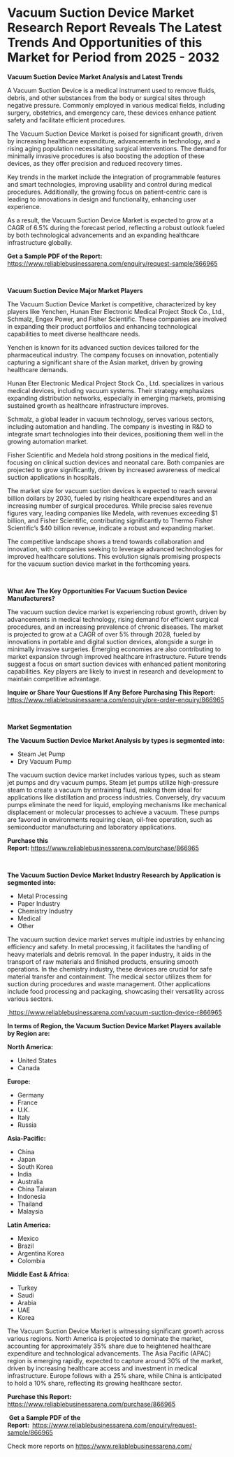 <p><h1>Vacuum Suction Device Market Research Report Reveals The Latest Trends And Opportunities of this Market for Period from 2025 - 2032</h1></p><p><strong>Vacuum Suction Device Market Analysis and Latest Trends</strong></p>
<p><p>A Vacuum Suction Device is a medical instrument used to remove fluids, debris, and other substances from the body or surgical sites through negative pressure. Commonly employed in various medical fields, including surgery, obstetrics, and emergency care, these devices enhance patient safety and facilitate efficient procedures. </p><p>The Vacuum Suction Device Market is poised for significant growth, driven by increasing healthcare expenditure, advancements in technology, and a rising aging population necessitating surgical interventions. The demand for minimally invasive procedures is also boosting the adoption of these devices, as they offer precision and reduced recovery times. </p><p>Key trends in the market include the integration of programmable features and smart technologies, improving usability and control during medical procedures. Additionally, the growing focus on patient-centric care is leading to innovations in design and functionality, enhancing user experience. </p><p>As a result, the Vacuum Suction Device Market is expected to grow at a CAGR of 6.5% during the forecast period, reflecting a robust outlook fueled by both technological advancements and an expanding healthcare infrastructure globally.</p></p>
<p><strong>Get a Sample PDF of the Report:&nbsp;</strong> <a href="https://www.reliablebusinessarena.com/enquiry/request-sample/866965?utm_campaign=2175&utm_medium=2&utm_source=Github&utm_content=ia&utm_term=10042025&utm_id=vacuum-suction-device">https://www.reliablebusinessarena.com/enquiry/request-sample/866965</a></p>
<p>&nbsp;</p>
<p><strong>Vacuum Suction Device Major Market Players</strong></p>
<p><p>The Vacuum Suction Device Market is competitive, characterized by key players like Yenchen, Hunan Eter Electronic Medical Project Stock Co., Ltd., Schmalz, Engex Power, and Fisher Scientific. These companies are involved in expanding their product portfolios and enhancing technological capabilities to meet diverse healthcare needs.</p><p>Yenchen is known for its advanced suction devices tailored for the pharmaceutical industry. The company focuses on innovation, potentially capturing a significant share of the Asian market, driven by growing healthcare demands.</p><p>Hunan Eter Electronic Medical Project Stock Co., Ltd. specializes in various medical devices, including vacuum systems. Their strategy emphasizes expanding distribution networks, especially in emerging markets, promising sustained growth as healthcare infrastructure improves.</p><p>Schmalz, a global leader in vacuum technology, serves various sectors, including automation and handling. The company is investing in R&D to integrate smart technologies into their devices, positioning them well in the growing automation market.</p><p>Fisher Scientific and Medela hold strong positions in the medical field, focusing on clinical suction devices and neonatal care. Both companies are projected to grow significantly, driven by increased awareness of medical suction applications in hospitals.</p><p>The market size for vacuum suction devices is expected to reach several billion dollars by 2030, fueled by rising healthcare expenditures and an increasing number of surgical procedures. While precise sales revenue figures vary, leading companies like Medela, with revenues exceeding $1 billion, and Fisher Scientific, contributing significantly to Thermo Fisher Scientific’s $40 billion revenue, indicate a robust and expanding market.</p><p>The competitive landscape shows a trend towards collaboration and innovation, with companies seeking to leverage advanced technologies for improved healthcare solutions. This evolution signals promising prospects for the vacuum suction device market in the forthcoming years.</p></p>
<p>&nbsp;</p>
<p><strong>What Are The Key Opportunities For Vacuum Suction Device Manufacturers?</strong></p>
<p><p>The vacuum suction device market is experiencing robust growth, driven by advancements in medical technology, rising demand for efficient surgical procedures, and an increasing prevalence of chronic diseases. The market is projected to grow at a CAGR of over 5% through 2028, fueled by innovations in portable and digital suction devices, alongside a surge in minimally invasive surgeries. Emerging economies are also contributing to market expansion through improved healthcare infrastructure. Future trends suggest a focus on smart suction devices with enhanced patient monitoring capabilities. Key players are likely to invest in research and development to maintain competitive advantage.</p></p>
<p><strong>Inquire or Share Your Questions If Any Before Purchasing This Report:</strong> <a href="https://www.reliablebusinessarena.com/enquiry/pre-order-enquiry/866965?utm_campaign=2175&utm_medium=2&utm_source=Github&utm_content=ia&utm_term=10042025&utm_id=vacuum-suction-device">https://www.reliablebusinessarena.com/enquiry/pre-order-enquiry/866965</a></p>
<p>&nbsp;</p>
<p><strong>Market Segmentation</strong></p>
<p><strong>The Vacuum Suction Device Market Analysis by types is segmented into:</strong></p>
<p><ul><li>Steam Jet Pump</li><li>Dry Vacuum Pump</li></ul></p>
<p><p>The vacuum suction device market includes various types, such as steam jet pumps and dry vacuum pumps. Steam jet pumps utilize high-pressure steam to create a vacuum by entraining fluid, making them ideal for applications like distillation and process industries. Conversely, dry vacuum pumps eliminate the need for liquid, employing mechanisms like mechanical displacement or molecular processes to achieve a vacuum. These pumps are favored in environments requiring clean, oil-free operation, such as semiconductor manufacturing and laboratory applications.</p></p>
<p><strong>Purchase this Report:&nbsp;</strong><a href="https://www.reliablebusinessarena.com/purchase/866965?utm_campaign=2175&utm_medium=2&utm_source=Github&utm_content=ia&utm_term=10042025&utm_id=vacuum-suction-device">https://www.reliablebusinessarena.com/purchase/866965</a></p>
<p>&nbsp;</p>
<p><strong>The Vacuum Suction Device Market Industry Research by Application is segmented into:</strong></p>
<p><ul><li>Metal Processing</li><li>Paper Industry</li><li>Chemistry Industry</li><li>Medical</li><li>Other</li></ul></p>
<p><p>The vacuum suction device market serves multiple industries by enhancing efficiency and safety. In metal processing, it facilitates the handling of heavy materials and debris removal. In the paper industry, it aids in the transport of raw materials and finished products, ensuring smooth operations. In the chemistry industry, these devices are crucial for safe material transfer and containment. The medical sector utilizes them for suction during procedures and waste management. Other applications include food processing and packaging, showcasing their versatility across various sectors.</p></p>
<p><a href="https://www.reliablebusinessarena.com/vacuum-suction-device-r866965?utm_campaign=2175&utm_medium=2&utm_source=Github&utm_content=ia&utm_term=10042025&utm_id=vacuum-suction-device">&nbsp;https://www.reliablebusinessarena.com/vacuum-suction-device-r866965</a></p>
<p><strong>In terms of Region, the Vacuum Suction Device Market Players available by Region are:</strong></p>
<p>
    <p> <strong> North America: </strong>
        <ul>
            <li>United States</li>
            <li>Canada</li>
        </ul>
        </p> 
    <p> <strong> Europe: </strong>
        <ul>
            <li>Germany</li>
            <li>France</li>
            <li>U.K.</li>
            <li>Italy</li>
            <li>Russia</li>
        </ul>
        </p> 
    <p> <strong> Asia-Pacific: </strong>
        <ul>
            <li>China</li>
            <li>Japan</li>
            <li>South Korea</li>
            <li>India</li>
            <li>Australia</li>
            <li>China Taiwan</li>
            <li>Indonesia</li>
            <li>Thailand</li>
            <li>Malaysia</li>
        </ul>
        </p> 
    <p> <strong> Latin America: </strong>
        <ul>
            <li>Mexico</li>
            <li>Brazil</li>
            <li>Argentina Korea</li>
            <li>Colombia</li>
        </ul>
        </p> 
    <p> <strong> Middle East & Africa: </strong>
        <ul>
            <li>Turkey</li>
            <li>Saudi</li>
            <li>Arabia</li>
            <li>UAE</li>
            <li>Korea</li>
        </ul>
    </p>
    </p>
<p><p>The Vacuum Suction Device Market is witnessing significant growth across various regions. North America is projected to dominate the market, accounting for approximately 35% share due to heightened healthcare expenditure and technological advancements. The Asia Pacific (APAC) region is emerging rapidly, expected to capture around 30% of the market, driven by increasing healthcare access and investment in medical infrastructure. Europe follows with a 25% share, while China is anticipated to hold a 10% share, reflecting its growing healthcare sector.</p></p>
<p><strong>Purchase this Report: </strong><a href="https://www.reliablebusinessarena.com/purchase/866965?utm_campaign=2175&utm_medium=2&utm_source=Github&utm_content=ia&utm_term=10042025&utm_id=vacuum-suction-device">https://www.reliablebusinessarena.com/purchase/866965</a></p>
<p>&nbsp;<strong>Get a Sample PDF of the Report:&nbsp;&nbsp;</strong><a href="https://www.reliablebusinessarena.com/enquiry/request-sample/866965?utm_campaign=2175&utm_medium=2&utm_source=Github&utm_content=ia&utm_term=10042025&utm_id=vacuum-suction-device">https://www.reliablebusinessarena.com/enquiry/request-sample/866965</a></p>
<p><strong></strong></p>
<p>Check more reports on <a href="https://www.reliablebusinessarena.com/?utm_campaign=2175&utm_medium=2&utm_source=Github&utm_content=ia&utm_term=10042025&utm_id=vacuum-suction-device">https://www.reliablebusinessarena.com/</a></p>